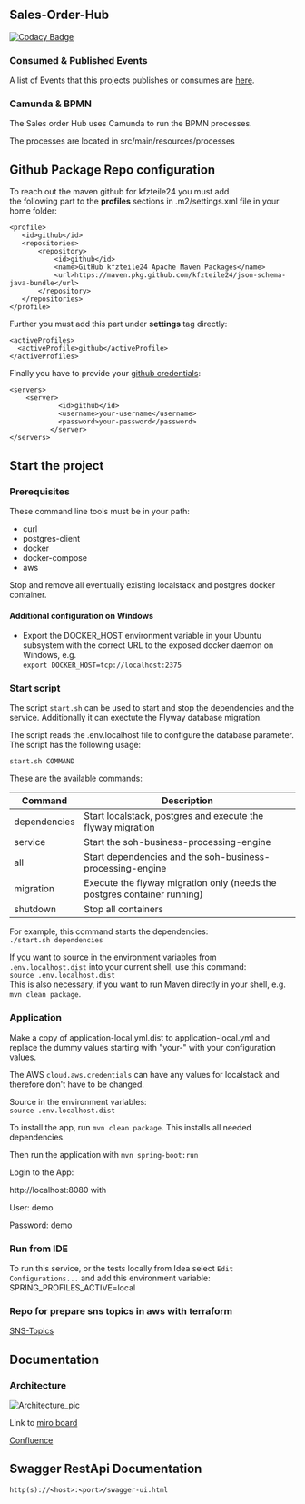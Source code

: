 ## Sales-Order-Hub

[![Codacy Badge](https://app.codacy.com/project/badge/Grade/27d09ee13f4240c196b26c0525954c45)](https://www.codacy.com?utm_source=github.com&amp;utm_medium=referral&amp;utm_content=kfzteile24/soh-business-processing-engine&amp;utm_campaign=Badge_Grade)

### Consumed & Published Events 

A list of Events that this projects publishes or consumes are [here](https://kfzteile24.atlassian.net/wiki/x/NgB9Y).

### Camunda & BPMN

The Sales order Hub uses Camunda to run the BPMN processes.

The processes are located in src/main/resources/processes

## Github Package Repo configuration
To reach out the maven github for kfzteile24 you must add  
the following part to the **profiles** sections in .m2/settings.xml file in your home folder:
```
<profile>
   <id>github</id>
   <repositories>
       <repository>
           <id>github</id>
           <name>GitHub kfzteile24 Apache Maven Packages</name>
           <url>https://maven.pkg.github.com/kfzteile24/json-schema-java-bundle</url>
       </repository>
   </repositories>
</profile>
```

Further you must add this part under **settings** tag directly:
```
<activeProfiles>
  <activeProfile>github</activeProfile>
</activeProfiles>
```

Finally you have to provide your [github credentials](https://github.com/settings/tokens):  
```
<servers>
	<server>
            <id>github</id>
            <username>your-username</username>
            <password>your-password</password>
          </server>
</servers>
```

## Start the project
### Prerequisites
These command line tools must be in your path:
* curl
* postgres-client
* docker
* docker-compose  
* aws

Stop and remove all eventually existing localstack and postgres docker container.

#### Additional configuration on Windows
* Export the DOCKER_HOST environment variable in your Ubuntu subsystem with the correct
URL to the exposed docker daemon on Windows, e.g.  
```export DOCKER_HOST=tcp://localhost:2375```
  
### Start script
The script ```start.sh``` can be used to start and stop the dependencies and the service.
Additionally it can exectute the Flyway database migration.

The script reads the .env.localhost file to configure the database parameter.  
The script has the following usage:

```start.sh COMMAND```

These are the available commands:

|Command |Description|
|--------|-----------|
|dependencies|Start localstack, postgres and execute the flyway migration|
|service|Start the soh-business-processing-engine|
|all|Start dependencies and the soh-business-processing-engine|
|migration|Execute the flyway migration only (needs the postgres container running)|
|shutdown|Stop all containers|

For example, this command starts the dependencies:  
```./start.sh dependencies```

If you want to source in the environment variables from ```.env.localhost.dist``` into your current shell,
use this command:  
```source .env.localhost.dist```   
This is also necessary, if you want to run Maven directly in your shell, e.g. ```mvn clean package```.

### Application

Make a copy of application-local.yml.dist to application-local.yml and replace the dummy values starting with "your-"
with your configuration values.

The AWS ```cloud.aws.credentials``` can have any values for localstack and therefore don't have to be changed.

Source in the environment variables:   
```source .env.localhost.dist```

To install the app, run ```mvn clean package```. This installs all needed dependencies.

Then run the application with ```mvn spring-boot:run``` 

Login to the App:

http://localhost:8080 with
 
User: demo

Password: demo

### Run from IDE
To run this service, or the tests locally from Idea select ```Edit Configurations...``` and add
this environment variable:
SPRING_PROFILES_ACTIVE=local

### Repo for prepare sns topics in aws with terraform

[SNS-Topics](https://github.com/kfzteile24/soh-sns-topics)

## Documentation

### Architecture

![Architecture_pic](doc/img/Architecture_pic_soh_business_process_engine.png)

Link to [miro board](https://miro.com/app/board/o9J_lRPP23M=/) 

[Confluence](https://kfzteile24.atlassian.net/wiki/spaces/IT/pages/574554350/Sales+Order+Hub)

## Swagger RestApi Documentation
```
http(s)://<host>:<port>/swagger-ui.html
```
